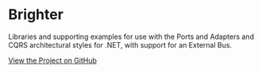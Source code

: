 # Brighter

Libraries and supporting examples for use with the Ports and Adapters and CQRS architectural styles for .NET, with support for an External Bus.

[View the Project on GitHub](https://github.com/BrighterCommand)
